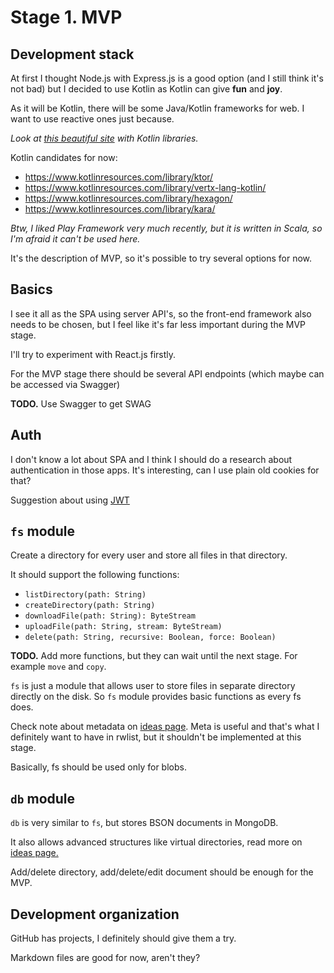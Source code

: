 # Stage 1. MVP

## Development stack

At first I thought Node.js with Express.js is a good option (and I still think it's not bad) but I decided to use Kotlin as Kotlin can give **fun** and **joy**.

As it will be Kotlin, there will be some Java/Kotlin frameworks for web. I want to use reactive ones just because.

_Look at [this beautiful site](https://www.kotlinresources.com/) with Kotlin libraries._

Kotlin candidates for now:
- https://www.kotlinresources.com/library/ktor/
- https://www.kotlinresources.com/library/vertx-lang-kotlin/
- https://www.kotlinresources.com/library/hexagon/
- https://www.kotlinresources.com/library/kara/

_Btw, I liked Play Framework very much recently, but it is written in Scala, so I'm afraid it can't be used here._

It's the description of MVP, so it's possible to try several options for now.

## Basics

I see it all as the SPA using server API's, so the front-end framework also needs to be chosen, but I feel like it's far less important during the MVP stage.

I'll try to experiment with React.js firstly.

For the MVP stage there should be several API endpoints (which maybe can be accessed via Swagger)

**TODO.** Use Swagger to get SWAG

## Auth

I don't know a lot about SPA and I think I should do a research about authentication in those apps. It's interesting, can I use plain old cookies for that?

Suggestion about using [JWT](https://auth0.com/docs/security/store-tokens)

## `fs` module

Create a directory for every user and store all files in that directory.

It should support the following functions:

- `listDirectory(path: String)`
- `createDirectory(path: String)`
- `downloadFile(path: String): ByteStream`
- `uploadFile(path: String, stream: ByteStream)`
- `delete(path: String, recursive: Boolean, force: Boolean)`

**TODO.** Add more functions, but they can wait until the next stage. For example `move` and `copy`.

`fs` is just a module that allows user to store files in separate directory directly on the disk. So `fs` module provides basic functions as every fs does.

Check note about metadata on [ideas page](./ideas.md). Meta is useful and that's what I definitely want to have in rwlist, but it shouldn't be implemented at this stage.

Basically, fs should be used only for blobs.

## `db` module

`db` is very similar to `fs`, but stores BSON documents in MongoDB.

It also allows advanced structures like virtual directories, read more on [ideas page.](./ideas.md)

Add/delete directory, add/delete/edit document should be enough for the MVP.

## Development organization

GitHub has projects, I definitely should give them a try.

Markdown files are good for now, aren't they?
